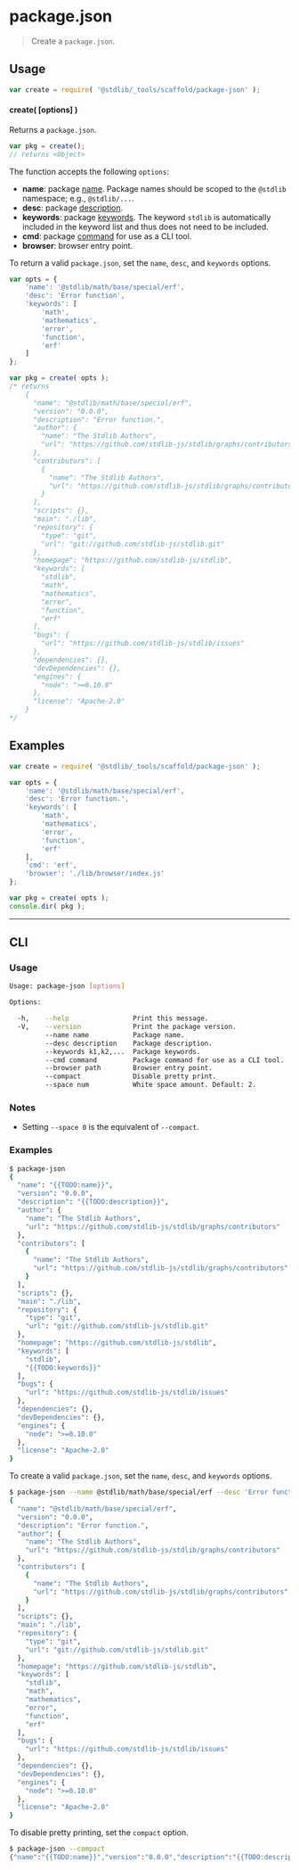 # package.json

> Create a `package.json`.

<!-- Section to include introductory text. Make sure to keep an empty line after the intro `section` element and another before the `/section` close. -->

<section class="intro">

</section>

<!-- /.intro -->

<!-- Package usage documentation. -->

<section class="usage">

## Usage

```javascript
var create = require( '@stdlib/_tools/scaffold/package-json' );
```

#### create( \[options] )

Returns a `package.json`.

```javascript
var pkg = create();
// returns <Object>
```

The function accepts the following `options`:

-   **name**: package [name][package-name]. Package names should be scoped to the `@stdlib` namespace; e.g., `@stdlib/...`.
-   **desc**: package [description][package-description].
-   **keywords**: package [keywords][package-keywords]. The keyword `stdlib` is automatically included in the keyword list and thus does not need to be included.
-   **cmd**: package [command][package-command] for use as a CLI tool.
-   **browser**: browser entry point.

To return a valid `package.json`, set the `name`, `desc`, and `keywords` options.

```javascript
var opts = {
    'name': '@stdlib/math/base/special/erf',
    'desc': 'Error function',
    'keywords': [
        'math',
        'mathematics',
        'error',
        'function',
        'erf'
    ]
};

var pkg = create( opts );
/* returns
    {
      "name": "@stdlib/math/base/special/erf",
      "version": "0.0.0",
      "description": "Error function.",
      "author": {
        "name": "The Stdlib Authors",
        "url": "https://github.com/stdlib-js/stdlib/graphs/contributors"
      },
      "contributors": [
        {
          "name": "The Stdlib Authors",
          "url": "https://github.com/stdlib-js/stdlib/graphs/contributors"
        }
      ],
      "scripts": {},
      "main": "./lib",
      "repository": {
        "type": "git",
        "url": "git://github.com/stdlib-js/stdlib.git"
      },
      "homepage": "https://github.com/stdlib-js/stdlib",
      "keywords": [
        "stdlib",
        "math",
        "mathematics",
        "error",
        "function",
        "erf"
      ],
      "bugs": {
        "url": "https://github.com/stdlib-js/stdlib/issues"
      },
      "dependencies": {},
      "devDependencies": {},
      "engines": {
        "node": ">=0.10.0"
      },
      "license": "Apache-2.0"
    }
*/
```

</section>

<!-- /.usage -->

<!-- Package usage notes. Make sure to keep an empty line after the `section` element and another before the `/section` close. -->

<section class="notes">

</section>

<!-- /.notes -->

<!-- Package usage examples. -->

<section class="examples">

## Examples

```javascript
var create = require( '@stdlib/_tools/scaffold/package-json' );

var opts = {
    'name': '@stdlib/math/base/special/erf',
    'desc': 'Error function.',
    'keywords': [
        'math',
        'mathematics',
        'error',
        'function',
        'erf'
    ],
    'cmd': 'erf',
    'browser': './lib/browser/index.js'
};

var pkg = create( opts );
console.dir( pkg );
```

</section>

<!-- /.examples -->

<!-- Section for describing a command-line interface. -->

* * *

<section class="cli">

## CLI

<!-- CLI usage documentation. -->

<section class="usage">

### Usage

```bash
Usage: package-json [options]

Options:

  -h,    --help                Print this message.
  -V,    --version             Print the package version.
         --name name           Package name.
         --desc description    Package description.
         --keywords k1,k2,...  Package keywords.
         --cmd command         Package command for use as a CLI tool.
         --browser path        Browser entry point.
         --compact             Disable pretty print.
         --space num           White space amount. Default: 2.
```

</section>

<!-- /.usage -->

<!-- CLI usage notes. Make sure to keep an empty line after the `section` element and another before the `/section` close. -->

<section class="notes">

### Notes

-   Setting `--space 0` is the equivalent of `--compact`.

</section>

<!-- /.notes -->

<!-- CLI usage examples. -->

<section class="examples">

### Examples

```bash
$ package-json
{
  "name": "{{TODO:name}}",
  "version": "0.0.0",
  "description": "{{TODO:description}}",
  "author": {
    "name": "The Stdlib Authors",
    "url": "https://github.com/stdlib-js/stdlib/graphs/contributors"
  },
  "contributors": [
    {
      "name": "The Stdlib Authors",
      "url": "https://github.com/stdlib-js/stdlib/graphs/contributors"
    }
  ],
  "scripts": {},
  "main": "./lib",
  "repository": {
    "type": "git",
    "url": "git://github.com/stdlib-js/stdlib.git"
  },
  "homepage": "https://github.com/stdlib-js/stdlib",
  "keywords": [
    "stdlib",
    "{{TODO:keywords}}"
  ],
  "bugs": {
    "url": "https://github.com/stdlib-js/stdlib/issues"
  },
  "dependencies": {},
  "devDependencies": {},
  "engines": {
    "node": ">=0.10.0"
  },
  "license": "Apache-2.0"
}
```

To create a valid `package.json`, set the `name`, `desc`, and `keywords` options.

```bash
$ package-json --name @stdlib/math/base/special/erf --desc 'Error function.' --keywords 'math,mathematics,error,function,erf'
{
  "name": "@stdlib/math/base/special/erf",
  "version": "0.0.0",
  "description": "Error function.",
  "author": {
    "name": "The Stdlib Authors",
    "url": "https://github.com/stdlib-js/stdlib/graphs/contributors"
  },
  "contributors": [
    {
      "name": "The Stdlib Authors",
      "url": "https://github.com/stdlib-js/stdlib/graphs/contributors"
    }
  ],
  "scripts": {},
  "main": "./lib",
  "repository": {
    "type": "git",
    "url": "git://github.com/stdlib-js/stdlib.git"
  },
  "homepage": "https://github.com/stdlib-js/stdlib",
  "keywords": [
    "stdlib",
    "math",
    "mathematics",
    "error",
    "function",
    "erf"
  ],
  "bugs": {
    "url": "https://github.com/stdlib-js/stdlib/issues"
  },
  "dependencies": {},
  "devDependencies": {},
  "engines": {
    "node": ">=0.10.0"
  },
  "license": "Apache-2.0"
}
```

To disable pretty printing, set the `compact` option.

```bash
$ package-json --compact
{"name":"{{TODO:name}}","version":"0.0.0","description":"{{TODO:description}}","author":{"name":"The Stdlib Authors","url":"https://github.com/stdlib-js/stdlib/graphs/contributors"},"contributors":[{"name":"The Stdlib Authors","url":"https://github.com/stdlib-js/stdlib/graphs/contributors"}],"scripts":{},"main":"./lib","repository":{"type":"git","url":"git://github.com/stdlib-js/stdlib.git"},"homepage":"https://github.com/stdlib-js/stdlib","keywords":["stdlib","{{TODO:keywords}}"],"bugs":{"url":"https://github.com/stdlib-js/stdlib/issues"},"dependencies":{},"devDependencies":{},"engines":{"node":">=0.10.0"},"license":"Apache-2.0"}
```

</section>

<!-- /.examples -->

</section>

<!-- /.cli -->

<!-- Section to include cited references. If references are included, add a horizontal rule *before* the section. Make sure to keep an empty line after the `section` element and another before the `/section` close. -->

<section class="references">

</section>

<!-- /.references -->

<!-- Section for all links. Make sure to keep an empty line after the `section` element and another before the `/section` close. -->

<section class="links">

[package-name]: https://docs.npmjs.com/files/package.json#name

[package-description]: https://docs.npmjs.com/files/package.json#description

[package-keywords]: https://docs.npmjs.com/files/package.json#keywords

[package-command]: https://docs.npmjs.com/files/package.json#bin

</section>

<!-- /.links -->
